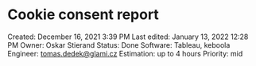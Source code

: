 # Cookie consent report

Created: December 16, 2021 3:39 PM
Last edited: January 13, 2022 12:28 PM
Owner: Oskar Stierand
Status: Done
Software: Tableau, keboola
Engineer: tomas.dedek@glami.cz
Estimation: up to 4 hours
Priority: mid